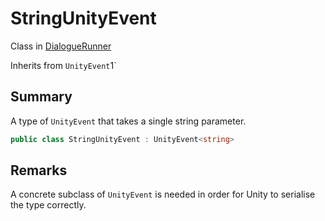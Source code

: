 # StringUnityEvent

Class in [DialogueRunner](/api/csharp/yarn.unity.dialoguerunner.md)

Inherits from `UnityEvent`1`

## Summary


A type of  <code>UnityEvent</code>  that takes a single string
parameter.


```csharp
public class StringUnityEvent : UnityEvent<string>
```

## Remarks


A concrete subclass of  <code>UnityEvent</code>  is needed in
order for Unity to serialise the type correctly.


